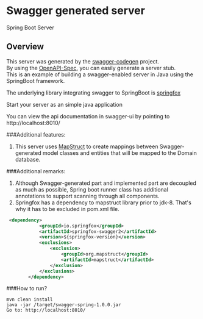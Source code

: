# Swagger generated server

Spring Boot Server 


## Overview  
This server was generated by the [swagger-codegen](https://github.com/swagger-api/swagger-codegen) project.  
By using the [OpenAPI-Spec](https://github.com/swagger-api/swagger-core), you can easily generate a server stub.  
This is an example of building a swagger-enabled server in Java using the SpringBoot framework.  

The underlying library integrating swagger to SpringBoot is [springfox](https://github.com/springfox/springfox)  

Start your server as an simple java application  

You can view the api documentation in swagger-ui by pointing to  
http://localhost:8010/  

###Additional features:
1)  This server uses [MapStruct](http://mapstruct.org/) to create mappings between Swagger-generated model
classes and entities that will be mapped to the Domain database.

###Additional remarks:
1) Although Swagger-generated part and implemented part are decoupled as much as possible, Spring boot runner
class has additional annotations to support scanning through all components.
2)  Springfox has a dependency to mapstruct library prior to jdk-8. That's why it has to be excluded in pom.xml file.

```xml
 <dependency>
            <groupId>io.springfox</groupId>
            <artifactId>springfox-swagger2</artifactId>
            <version>${springfox-version}</version>
            <exclusions>
                <exclusion>
                    <groupId>org.mapstruct</groupId>
                    <artifactId>mapstruct</artifactId>
                </exclusion>
            </exclusions>
        </dependency>
```

###How to run?

```
mvn clean install
java -jar /target/swagger-spring-1.0.0.jar
Go to: http://localhost:8010/ 
```


